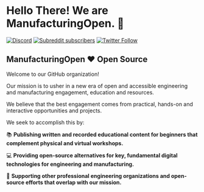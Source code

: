# Hello There! We are ManufacturingOpen. :wave:

[![Discord](https://img.shields.io/discord/677517706940907521?label=Discord%20Chat)](https://discord.gg/ssvcVNJ)
[![Subreddit subscribers](https://img.shields.io/reddit/subreddit-subscribers/ManufacturingOpen?style=social)](https://www.reddit.com/r/ManufacturingOpen/)
[![Twitter Follow](https://img.shields.io/twitter/follow/MfgOpen?style=social)](https://twitter.com/mfgopen)

## ManufacturingOpen :heart: Open Source

Welcome to our GitHub organization!

Our mission is to usher in a new era of open and accessible engineering and manufacturing engagement, education and resources.

We believe that the best engagement comes from practical, hands-on and interactive opportunities and projects.

We seek to accomplish this by:

:books: **Publishing written and recorded educational content for beginners that complement physical and virtual workshops.**

:computer: **Providing open-source alternatives for key, fundamental digital technologies for engineering and manufacturing.**

:handshake: **Supporting other professional engineering organizations and open-source efforts that overlap with our mission.**
